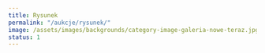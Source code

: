 ```yaml
---
title: Rysunek
permalink: "/aukcje/rysunek/"
image: /assets/images/backgrounds/category-image-galeria-nowe-teraz.jpg
status: 1
---
```


